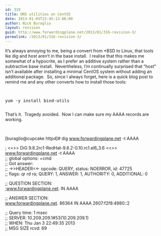 ```yaml
---
id: 319
title: DNS utilities on CentOS
date: 2013-01-03T22:45:13-06:00
author: Nick Buraglio
layout: revision
guid: http://www.forwardingplane.net/2013/01/316-revision-3/
permalink: /2013/01/316-revision-3/
---
```

It&#8217;s always annoying to me, being a convert from *BSD to Linux, that tools lke dig and host aren&#8217;t in the base install.  I realise that this makes me somewhat of a hypocrite, as I prefer an additive system rather than a subtractive base install.  Nevertheless, I&#8217;m continually surprised that &#8220;host&#8221; isn&#8217;t available after installing a minimal CentOS system without adding an additional package.  So, since I always forget, here is a quick blog post to remind me and any other converts how to install those tools:

&nbsp;

<pre>yum -y install bind-utils</pre>

<pre></pre>

That&#8217;s it.  Tragedy avoided.  Now I can make sure my AAAA records are working.

&nbsp;

[buraglio@cupcake httpd]# dig www.forwardingplane.net -t AAAA

; <<>> DiG 9.8.2rc1-RedHat-9.8.2-0.10.rc1.el6_3.6 <<>> www.forwardingplane.net -t AAAA  
;; global options: +cmd  
;; Got answer:  
;; ->>HEADER<<- opcode: QUERY, status: NOERROR, id: 47725  
;; flags: qr rd ra; QUERY: 1, ANSWER: 1, AUTHORITY: 0, ADDITIONAL: 0

;; QUESTION SECTION:  
;www.forwardingplane.net. IN AAAA

;; ANSWER SECTION:  
www.forwardingplane.net. 86364 IN AAAA 2607:f2f8:4980::2

;; Query time: 1 msec  
;; SERVER: 10.209.209.1#53(10.209.209.1)  
;; WHEN: Thu Jan 3 22:49:35 2013  
;; MSG SIZE rcvd: 69

&nbsp;
